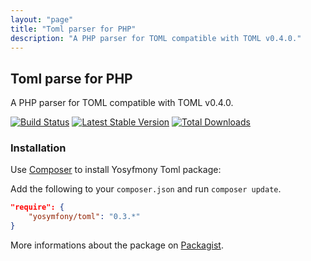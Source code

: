 ```yaml
---
layout: "page"
title: "Toml parser for PHP"
description: "A PHP parser for TOML compatible with TOML v0.4.0."
---
```

## Toml parse for PHP

A PHP parser for TOML compatible with TOML v0.4.0.

[![Build Status](https://travis-ci.org/yosymfony/Toml.png?branch=master)](https://travis-ci.org/yosymfony/Toml)
[![Latest Stable Version](https://poser.pugx.org/yosymfony/toml/v/stable.png)](https://packagist.org/packages/yosymfony/toml)
[![Total Downloads](https://poser.pugx.org/yosymfony/toml/downloads.png)](https://packagist.org/packages/yosymfony/toml)

### Installation

Use [Composer](http://getcomposer.org/) to install Yosyfmony Toml package:

Add the following to your `composer.json` and run `composer update`.

```json
"require": {
    "yosymfony/toml": "0.3.*"
}
```

More informations about the package on [Packagist](https://packagist.org/packages/yosymfony/toml).
